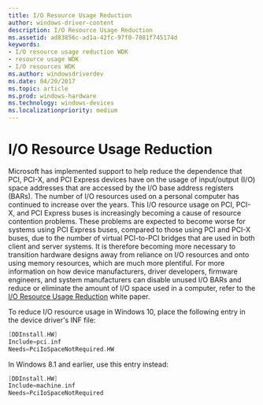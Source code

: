 ```yaml
---
title: I/O Resource Usage Reduction
author: windows-driver-content
description: I/O Resource Usage Reduction
ms.assetid: ad83856c-ad1a-42fc-97f0-7881f745174d
keywords:
- I/O resource usage reduction WDK
- resource usage WDK
- I/O resources WDK
ms.author: windowsdriverdev
ms.date: 04/20/2017
ms.topic: article
ms.prod: windows-hardware
ms.technology: windows-devices
ms.localizationpriority: medium
---
```


# I/O Resource Usage Reduction


Microsoft has implemented support to help reduce the dependence that PCI, PCI-X, and PCI Express devices have on the usage of input/output (I/O) space addresses that are accessed by the I/O base address registers (BARs). The number of I/O resources used on a personal computer has continued to increase over the years. This I/O resource usage on PCI, PCI-X, and PCI Express buses is increasingly becoming a cause of resource contention problems. These problems are expected to become worse for systems using PCI Express buses, compared to those using PCI and PCI-X buses, due to the number of virtual PCI-to-PCI bridges that are used in both client and server systems. It is therefore becoming more necessary to transition hardware designs away from reliance on I/O resources and onto using memory resources, which are much more plentiful. For more information on how device manufacturers, driver developers, firmware engineers, and system manufacturers can disable unused I/O BARs and reduce or eliminate the amount of I/O space used in a computer, refer to the [I/O Resource Usage Reduction](http://go.microsoft.com/fwlink/p/?linkid=74197) white paper.

To reduce I/O resource usage in Windows 10, place the following entry in the device driver's INF file:

```cpp
[DDInstall.HW]
Include=pci.inf
Needs=PciIoSpaceNotRequired.HW
```

In Windows 8.1 and earlier, use this entry instead:

```cpp
[DDInstall.HW]
Include=machine.inf
Needs=PciIoSpaceNotRequired
```
